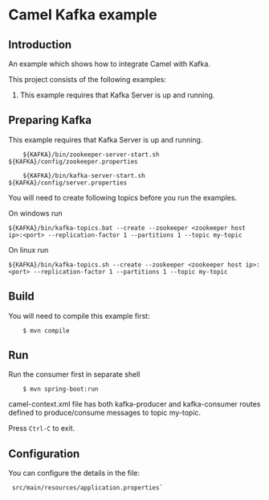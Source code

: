 # Camel Kafka example

## Introduction

An example which shows how to integrate Camel with Kafka.

This project consists of the following examples:

  1. This example requires that Kafka Server is up and running.

## Preparing Kafka

This example requires that Kafka Server is up and running.

```
    ${KAFKA}/bin/zookeeper-server-start.sh ${KAFKA}/config/zookeeper.properties

    ${KAFKA}/bin/kafka-server-start.sh ${KAFKA}/config/server.properties
```

You will need to create following topics before you run the examples.

On windows run

    ${KAFKA}/bin/kafka-topics.bat --create --zookeeper <zookeeper host ip>:<port> --replication-factor 1 --partitions 1 --topic my-topic

On linux run

    ${KAFKA}/bin/kafka-topics.sh --create --zookeeper <zookeeper host ip>:<port> --replication-factor 1 --partitions 1 --topic my-topic

## Build

You will need to compile this example first:
```
    $ mvn compile
```
## Run

Run the consumer first in separate shell
```
    $ mvn spring-boot:run
```
camel-context.xml file has both kafka-producer and kafka-consumer routes defined to produce/consume messages to topic my-topic.

Press `Ctrl-C` to exit.

## Configuration

You can configure the details in the file:
```
 src/main/resources/application.properties`
```
